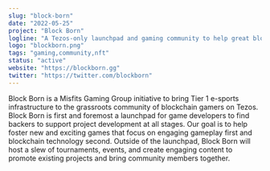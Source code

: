 ```yaml
---
slug: "block-born"
date: "2022-05-25"
project: "Block Born"
logline: "A Tezos-only launchpad and gaming community to help great blockchain games come to life"
logo: "blockborn.png"
tags: "gaming,community,nft"
status: "active"
website: "https://blockborn.gg"
twitter: "https://twitter.com/blockborn"
---
```


Block Born is a Misfits Gaming Group initiative to bring Tier 1 e-sports infrastructure to the grassroots community of blockchain gamers on Tezos. Block Born is first and foremost a launchpad for game developers to find backers to support project development at all stages. Our goal is to help foster new and exciting games that focus on engaging gameplay first and blockchain technology second. Outside of the launchpad, Block Born will host a slew of tournaments, events, and create engaging content to promote existing projects and bring community members together.
